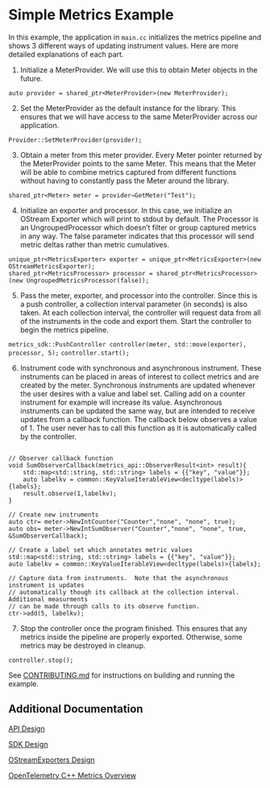 # Simple Metrics Example

In this example, the application in `main.cc` initializes the metrics pipeline and shows 3 different ways of updating instrument values. Here are more detailed explanations of each part.

1. Initialize a MeterProvider. We will use this to obtain Meter objects in the future.

`auto provider = shared_ptr<MeterProvider>(new MeterProvider);`

2. Set the MeterProvider as the default instance for the library. This ensures that we will have access to the same MeterProvider across our application.

`Provider::SetMeterProvider(provider);`

3. Obtain a meter from this meter provider. Every Meter pointer returned by the MeterProvider points to the same Meter. This means that the Meter will be able to combine metrics captured from different functions without having to constantly pass the Meter around the library.

`shared_ptr<Meter> meter = provider→GetMeter("Test");`

4. Initialize an exporter and processor. In this case, we initialize an OStream Exporter which will print to stdout by default. The Processor is an UngroupedProcessor which doesn’t filter or group captured metrics in any way. The false parameter indicates that this processor will send metric deltas rather than metric cumulatives.

```
unique_ptr<MetricsExporter> exporter = unique_ptr<MetricsExporter>(new OStreamMetricsExporter);
shared_ptr<MetricsProcessor> processor = shared_ptr<MetricsProcessor>(new UngroupedMetricsProcessor(false));
```

5. Pass the meter, exporter, and processor into the controller. Since this is a push controller, a collection interval parameter (in seconds) is also taken. At each collection interval, the controller will request data from all of the instruments in the code and export them. Start the controller to begin the metrics pipeline.

`metrics_sdk::PushController controller(meter, std::move(exporter), processor, 5);`
`controller.start();`

6. Instrument code with synchronous and asynchronous instrument. These instruments can be placed in areas of interest to collect metrics and are created by the meter. Synchronous instruments are updated whenever the user desires with a value and label set. Calling add on a counter instrument for example will increase its value.  Asynchronous instruments can be updated the same way, but are intended to receive updates from a callback function. The callback below observes a value of 1. The user never has to call this function as it is automatically called by the controller.

```

// Observer callback function
void SumObserverCallback(metrics_api::ObserverResult<int> result){
    std::map<std::string, std::string> labels = {{"key", "value"}};
    auto labelkv = common::KeyValueIterableView<decltype(labels)>{labels};
    result.observe(1,labelkv);
}

// Create new instruments
auto ctr= meter->NewIntCounter("Counter","none", "none", true);
auto obs= meter->NewIntSumObserver("Counter","none", "none", true, &SumObserverCallback);

// Create a label set which annotates metric values
std::map<std::string, std::string> labels = {{"key", "value"}};
auto labelkv = common::KeyValueIterableView<decltype(labels)>{labels};

// Capture data from instruments.  Note that the asynchronous instrument is updates
// automatically though its callback at the collection interval.  Additional measurments
// can be made through calls to its observe function.
ctr->add(5, labelkv);

```

7. Stop the controller once the program finished. This ensures that any metrics inside the pipeline are properly exported. Otherwise, some metrics may be destroyed in cleanup.

`controller.stop();`

See [CONTRIBUTING.md](../../CONTRIBUTING.md) for instructions on building and running the example.

## Additional Documentation

[API Design](https://github.com/open-o11y/docs/blob/master/cpp-metrics/api-design.md)

[SDK Design](https://github.com/open-o11y/docs/blob/master/cpp-metrics/sdk-design.md)

[OStreamExporters Design](https://github.com/open-o11y/docs/blob/master/cpp-ostream/ostream-exporter-design.md)

[OpenTelemetry C++ Metrics Overview](https://github.com/open-o11y/docs/blob/master/cpp-metrics/README.md)
